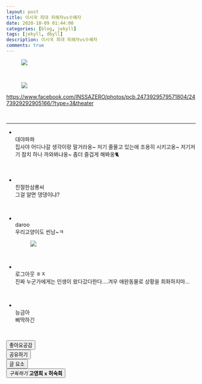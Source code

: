 ```yaml
---
layout: post
title: 이시국 최대 피해자vs수혜자
date: 2020-10-09 01:44:00
categories: [blog, jekyll]
tags: [jekyll, dbyll]
description: 이시국 최대 피해자vs수혜자
comments: true
---
```


<div class="entry-content">
<div class="tt_article_useless_p_margin"><div class="se-component se-image se-l-default" id="SE-a7e98a17-a1fe-4767-b0d4-4a93ebb05efa">
<div class="se-component-content se-component-content-fit">
<div class="se-section se-section-image se-l-default se-section-align-">
<div class="se-module se-module-image"><figure class="imageblock alignCenter" data-filename="15979865247200gtIS_JPEG_slsh_1.jpg" data-ke-mobilestyle="widthContent" data-origin-height="960" data-origin-width="790"><span data-alt="" data-lightbox="lightbox" data-url="https://blog.kakaocdn.net/dn/bVvuZe/btqHwgOg8vW/XbUI6jH4brlcMh0QAOY3zK/img.jpg"><img data-filename="15979865247200gtIS_JPEG_slsh_1.jpg" data-ke-mobilestyle="widthContent" data-origin-height="960" data-origin-width="790" src="https://blog.kakaocdn.net/dn/bVvuZe/btqHwgOg8vW/XbUI6jH4brlcMh0QAOY3zK/img.jpg" srcset="https://img1.daumcdn.net/thumb/R1280x0/?scode=mtistory2&amp;fname=https%3A%2F%2Fblog.kakaocdn.net%2Fdn%2FbVvuZe%2FbtqHwgOg8vW%2FXbUI6jH4brlcMh0QAOY3zK%2Fimg.jpg"/></span></figure>
<p>&nbsp;</p>
</div>
</div>
</div>
</div>
<div class="se-component se-image se-l-default" id="SE-87da4fff-f3d2-4d73-ae08-97d484f73a04">
<div class="se-component-content se-component-content-fit">
<div class="se-section se-section-image se-l-default se-section-align-">
<div class="se-module se-module-image"><figure class="imageblock alignCenter" data-filename="1597986524743m3qiv_JPEG_slsh_2.jpg" data-ke-mobilestyle="widthContent" data-origin-height="960" data-origin-width="820"><span data-alt="" data-lightbox="lightbox" data-url="https://blog.kakaocdn.net/dn/bF0Iii/btqHxc5TKQ1/7viXFttvuh9kBzOTSERtK1/img.jpg"><img data-filename="1597986524743m3qiv_JPEG_slsh_2.jpg" data-ke-mobilestyle="widthContent" data-origin-height="960" data-origin-width="820" src="https://blog.kakaocdn.net/dn/bF0Iii/btqHxc5TKQ1/7viXFttvuh9kBzOTSERtK1/img.jpg" srcset="https://img1.daumcdn.net/thumb/R1280x0/?scode=mtistory2&amp;fname=https%3A%2F%2Fblog.kakaocdn.net%2Fdn%2FbF0Iii%2FbtqHxc5TKQ1%2F7viXFttvuh9kBzOTSERtK1%2Fimg.jpg"/></span></figure></div>
<div class="se-module se-module-text se-caption">
<p class="se-text-paragraph se-text-paragraph-align-" id="SE-678e8f9a-0e07-4f59-88c5-3b5e3b0ac36e"><span class="se-fs- se-ff-"><a class="se-link" href="https://www.facebook.com/INSSAZERO/photos/pcb.2473929579571804/2473929292905166/?type=3&amp;theater" rel="noopener" target="_blank">https://www.facebook.com/INSSAZERO/photos/pcb.2473929579571804/2473929292905166/?type=3&amp;theater</a></span></p>
</div>
</div>
</div>
</div>
<div class="se-component se-text se-l-default" id="SE-3b8eac2c-b502-4817-81ae-6893ddff610e">
<div class="se-component-content">
<div class="se-section se-section-text se-l-default">
<div class="se-module se-module-text"><!-- SE-TEXT { -->
<p class="se-text-paragraph se-text-paragraph-align-" id="SE-615f1ebe-36b3-4447-b216-7005e5abbf30"><span class="se-fs- se-ff-">​</span></p>
<!-- } SE-TEXT --></div>
</div>
</div>
</div>
<div class="adContents" style="width:100%;margin:10px 0;"></div>
<hr class="comment_start"/>
<ul class="comment">
<li class="top3" data-comment-no="41685797">
<div data-comment-text="" data-created-date="20201121141137" data-encoded-comment-no="q28x2" data-encoded-post-no="1-y4pn9" data-permalink-path="https://m.bboom.naver.com/board/" data-writer-encrypted="9SEqG3fgJQ9lF4qK9bev7fOwktSo03spNW8JtrNYdIk=" data-writer-masked="luru****" data-writer-nickname="대야파파" id="41685797">&nbsp;</div>
<div class="fl">
<div class="info"><span> 대야파파 </span></div>
<span class="txt_rp"> 집사야 어디나갈 생각이랑 말거라옹~ 저기 줄물고 있는애 조용히 시키고옹~ 저기저기 참치 하나 까와봐냐옹~ 좀더 즐겁게 해봐옹🐈 </span></div>
<p class="txt_if2">&nbsp;</p>
</li>
<li class="top3" data-comment-no="41685800">
<div data-comment-text="" data-created-date="20201121141141" data-encoded-comment-no="q28x4" data-encoded-post-no="1-y4pn9" data-permalink-path="https://m.bboom.naver.com/board/" data-writer-encrypted="3uAFo0F5OD64AtrWmajRM68uq/m8bdvqqohqgV39vKM=" data-writer-masked="jun7****" data-writer-nickname="친절한삼룡씨" id="41685800">&nbsp;</div>
<div class="fl">
<div class="info"><span> 친절한삼룡씨 </span></div>
<span class="txt_rp"> 그걸 알면 댕댕이냐? </span></div>
<p class="txt_if2">&nbsp;</p>
</li>
<li class="top3" data-comment-no="41759518">
<div data-comment-text="" data-created-date="20200428160402" data-encoded-comment-no="qvynt" data-encoded-post-no="1-y4pn9" data-permalink-path="https://m.bboom.naver.com/board/" data-writer-encrypted="B5WPBoV+kyb8s22VpAJe3pSi+WN/5xMPl4keMTL+HWY=" data-writer-masked="wisd****" data-writer-nickname="daroo" id="41759518">&nbsp;</div>
<div class="fl">
<div class="info"><span> daroo </span></div>
<span class="txt_rp"> 우리고양이도 씬남~ㅋ </span></div>
<div class="sc_thumb">
<div class="sc_thumb_inner"><figure class="imageblock alignCenter" data-filename="1598598225720HxPPW_JPEG_slsh_1584092389302.jpg" data-ke-mobilestyle="widthContent" data-origin-height="1065" data-origin-width="710"><span data-alt="" data-lightbox="lightbox" data-url="https://blog.kakaocdn.net/dn/brv9IL/btqHseDH02q/6V7G3UqLwkilvYtSqjAKbK/img.jpg"><img data-filename="1598598225720HxPPW_JPEG_slsh_1584092389302.jpg" data-ke-mobilestyle="widthContent" data-origin-height="1065" data-origin-width="710" src="https://blog.kakaocdn.net/dn/brv9IL/btqHseDH02q/6V7G3UqLwkilvYtSqjAKbK/img.jpg" srcset="https://img1.daumcdn.net/thumb/R1280x0/?scode=mtistory2&amp;fname=https%3A%2F%2Fblog.kakaocdn.net%2Fdn%2Fbrv9IL%2FbtqHseDH02q%2F6V7G3UqLwkilvYtSqjAKbK%2Fimg.jpg"/></span></figure></div>
</div>
<p class="txt_if2">&nbsp;</p>
</li>
<li class="" data-comment-no="41759681">
<div data-comment-text="" data-created-date="20202228162232" data-encoded-comment-no="qvy73" data-encoded-post-no="1-y4pn9" data-permalink-path="https://m.bboom.naver.com/board/" data-writer-encrypted="2MJVWK+c4wYz7ODXLC8zxqpbFDzjH0KuLo+c9kxBf7c=" data-writer-masked="dpdd****" data-writer-nickname="로그아웃 ㅎㅈ" id="41759681">&nbsp;</div>
<div class="fl">
<div class="info"><span> 로그아웃 ㅎㅈ </span></div>
<span class="txt_rp"> 진짜 누군가에게는 인생이 왔다갔다한다....겨우 애완동물로 상황을 희화하지마... </span></div>
<p class="txt_if2">&nbsp;</p>
</li>
<li class="" data-comment-no="41759675">
<div data-comment-text="" data-created-date="20202128162143" data-encoded-comment-no="qvyx7" data-encoded-post-no="1-y4pn9" data-permalink-path="https://m.bboom.naver.com/board/" data-writer-encrypted="0jqrC5PzXO62qAPICnm+xMvCOSsTnLUgb5J8wmhCsV8=" data-writer-masked="ghwj****" data-writer-nickname="능금아" id="41759675">&nbsp;</div>
<div class="fl">
<div class="info"><span> 능금아 </span></div>
<span class="txt_rp"> 삐딱하긴 </span></div>
<p class="txt_if2">&nbsp;</p>
</li>
</ul><div class="container_postbtn #post_button_group">
<div class="postbtn_like">
<script>
    window.ReactionButtonType = 'reaction';
    window.ReactionApiUrl = '//cat.kaudo.com/reaction';
    window.ReactionReqBody = {
        entryId: 17    }
</script>
<div class="wrap_btn" id="reaction-17"><button class="btn_post uoc-icon"><div class="uoc-icon"><span class="ico_postbtn ico_like">좋아요</span><span class="txt_like uoc-count">공감</span></div></button></div>
<script src="https://t1.daumcdn.net/tistory_admin/assets/blog/tistory-689e7dd5b107efe41a05b08cd2186f860b8d3a9a/blogs/script/reaction/reaction-button-container.min.js?_version_=tistory-689e7dd5b107efe41a05b08cd2186f860b8d3a9a"></script>
<div class="wrap_btn wrap_btn_share">
<button class="btn_post sns_btn btn_share" data-blog-title="고영희 x 허숙희" data-description="https://www.facebook.com/INSSAZERO/photos/pcb.2473929579571804/2473929292905166/?type=3&amp;theater ​ 대야파파 집사야 어디나갈 생각이랑 말거라옹~ 저기 줄물고 있는애 조용히 시키고옹~ 저기저기 참치 하.." data-pc-url="https://cat.kaudo.com/entry/%EC%9D%B4%EC%8B%9C%EA%B5%AD-%EC%B5%9C%EB%8C%80-%ED%94%BC%ED%95%B4%EC%9E%90vs%EC%88%98%ED%98%9C%EC%9E%90" data-profile-image="https://t1.daumcdn.net/tistory_admin/static/manage/images/r3/default_L.png" data-profile-name="캣유" data-relative-pc-url="/entry/%EC%9D%B4%EC%8B%9C%EA%B5%AD-%EC%B5%9C%EB%8C%80-%ED%94%BC%ED%95%B4%EC%9E%90vs%EC%88%98%ED%98%9C%EC%9E%90" data-thumbnail-url="https://img1.daumcdn.net/thumb/R800x0/?scode=mtistory2&amp;fname=https%3A%2F%2Fblog.kakaocdn.net%2Fdn%2FbVvuZe%2FbtqHwgOg8vW%2FXbUI6jH4brlcMh0QAOY3zK%2Fimg.jpg" data-title="이시국 최대 피해자vs수혜자" type="button">
<span class="ico_postbtn ico_share">공유하기</span>
</button>
</div>
<div class="wrap_btn wrap_btn_etc" data-category-visibility="public" data-entry-id="17" data-entry-visibility="public">
<button class="btn_post btn_etc2" type="button"><span class="ico_postbtn ico_etc">글 요소</span></button>
</div>
</div>
<button class="btn_menu_toolbar btn_subscription #subscribe" data-blog-id="4113512" data-device="web_pc" data-url="https://catu.tistory.com/17" type="button">
<em class="txt_state">구독하기</em>
<strong class="txt_tool_id">고영희 x 허숙희</strong>
<span class="img_common_tistory ico_check_type1"></span>
</button>
<div class="postbtn_ccl" data-ccl-type="">
<a class="link_ccl" href="https://creativecommons.org/licenses//4.0/deed.ko" target="_blank">
<span class="bundle_ccl">
</span>
</a>
</div>
<!--
<rdf:RDF xmlns="http://web.resource.org/cc/" xmlns:dc="http://purl.org/dc/elements/1.1/" xmlns:rdf="http://www.w3.org/1999/02/22-rdf-syntax-ns#">
    <Work rdf:about="">
        <license rdf:resource="http://creativecommons.org/licenses/by-/2.0/kr/" />
    </Work>
    <License rdf:about="http://creativecommons.org/licenses/by-/">
        <permits rdf:resource="http://web.resource.org/cc/Reproduction"/>
        <permits rdf:resource="http://web.resource.org/cc/Distribution"/>
        <requires rdf:resource="http://web.resource.org/cc/Notice"/>
        <requires rdf:resource="http://web.resource.org/cc/Attribution"/>
                    </License>
</rdf:RDF>
-->
</div></div>
</div>
